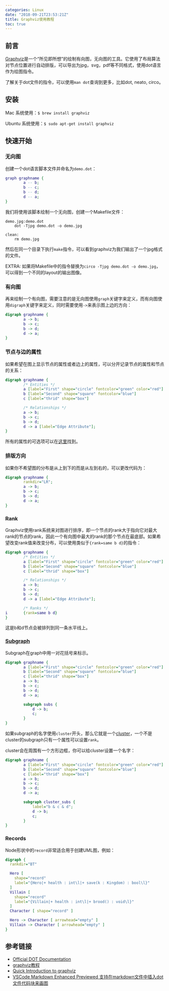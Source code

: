 ```yaml
---
categories: Linux
date: "2018-09-21T23:53:21Z"
title: Graphviz使用教程
toc: true
---
```


## 前言

[Graphviz](http://graphviz.org/about/)是一个“所见即所想”的绘制有向图，无向图的工具。它使用了布局算法对节点位置进行自动排版，可以导出为jpg，svg，pdf等不同格式，使用dot语言作为绘图指令。

了解关于dot文件的指令，可以使用``man dot``查询到更多，比如dot, neato, circo。

## 安装

Mac 系统使用：``$ brew install graphviz``

Ubuntu 系统使用：``$ sudo apt-get install graphviz``

## 快速开始

### 无向图
创建一个dot语言脚本文件并命名为`demo.dot`：

```dot
graph graphname {
        a -- b;
        b -- c;
        b -- d;
        d -- a;
}
```

我们将使用该脚本绘制一个无向图，创建一个Makefile文件：

```
demo.jpg:demo.dot
	dot -Tjpg demo.dot -o demo.jpg

clean:
	rm demo.jpg
```

然后在同一个目录下执行``make``指令，可以看到graphviz为我们输出了一个jpg格式的文件。

EXTRA: 如果将Makefile中的指令替换为``circo -Tjpg demo.dot -o demo.jpg``，可以得到一个不同的layout的输出图像。

### 有向图

再来绘制一个有向图，需要注意的是无向图使用``graph``关键字来定义，而有向图使用``digraph``关键字来定义，同时需要使用``->``来表示图上边的方向：

```dot
digraph graphname {
        a -> b;
        b -> c;
        b -> d;
        d -> a;
}
```

### 节点与边的属性

如果希望在图上显示节点的属性或者边上的属性，可以分开记录节点的属性和节点的关系：

```dot
digraph graphname {
        /* Entities */
        a [label="First" shape="circle" fontcolor="green" color="red"]
        b [label="Second" shape="square" fontcolor="blue"]
        c [label="thrid" shape="box"]

        /* Relationships */
        a -> b;
        b -> c;
        b -> d;
        d -> a [label="Edge Attribute"];
}
```

所有的属性的可选项可以在[这里](https://www.graphviz.org/doc/info/attrs.html)找到。

### 排版方向

如果你不希望图的分布是从上到下的而是从左到右的，可以更改代码为：

```dot
digraph graphname {
        rankdir="LR";
        a -> b;
        b -> c;
        b -> d;
        d -> a;
}
```

### Rank

Graphviz使用rank系统来对图进行排序，即一个节点的rank大于指向它对最大rank的节点的rank，因此一个有向图中最大的rank的那个节点在最底部。如果希望改变rank值来改变分布，可以使用类似于``{rank=same b d}``的指令：

```dot
digraph graphname {
        /* Entities */
        a [label="First" shape="circle" fontcolor="green" color="red"]
        b [label="Second" shape="square" fontcolor="blue"]
        c [label="thrid" shape="box"]

        /* Relationships */
        a -> b;
        b -> c;
        b -> d;
        d -> a [label="Edge Attribute"];

        /* Ranks */
i       {rank=same b d}
}
```

这是b和d节点会被排列到同一条水平线上。

### [Subgraph](https://renenyffenegger.ch/notes/tools/Graphviz/elems/subgraph/index)

Subgraph在graph中用一对花括号来标示。

```dot
digraph graphname {
        a [label="First" shape="circle" fontcolor="green" color="red"]
        b [label="Second" shape="square" fontcolor="blue"]
        c [label="thrid" shape="box"]
        a -> b;
        b -> c;
        b -> d;
        d -> a;

        subgraph subs {
            d -> b;
            c;
        }
}
```

如果subgraph的名字使用``cluster``开头，那么它就是一个[cluster](https://renenyffenegger.ch/notes/tools/Graphviz/elems/cluster/index)，一个不是cluster的subgraph只有一个属性可以设置``rank``。

cluster会在周围有一个方形边框，你可以给cluster设置一个名字：

```dot
digraph graphname {
        a [label="First" shape="circle" fontcolor="green" color="red"]
        b [label="Second" shape="square" fontcolor="blue"]
        c [label="thrid" shape="box"]
        a -> b;
        b -> c;
        b -> d;
        d -> a;

        subgraph cluster_subs {
            label="b & c & d";
            d -> b;
            c;
        }
}
```

### Records

Node形状中的``record``非常适合用于创建UML图，例如：

```dot
digraph {
  rankdir="BT"

  Hero [ 
    shape="record"
    label="{Hero|+ health : int\l|+ save(k : Kingdom) : bool\l}"
  ]
  Villain [
    shape="record"
    label="{Villain|+ health : int\l|+ brood() : void\l}"
  ]
  Character [ shape="record" ]

  Hero -> Character [ arrowhead="empty" ]
  Villain -> Character [ arrowhead="empty" ]
}
```

## 参考链接
* [Official DOT Documentation](https://graphviz.gitlab.io/_pages/doc/info/lang.html)
* [graphviz教程](https://blog.csdn.net/mcgrady_tracy/article/details/47132485)
* [Quick Introduction to graphviz](https://www.worthe-it.co.za/programming/2017/09/19/quick-introduction-to-graphviz.html)
* [VSCode Markdown Enhanced Previewed 支持在markdown文件中插入dot文件代码块来画图](https://shd101wyy.github.io/markdown-preview-enhanced/#/diagrams)
